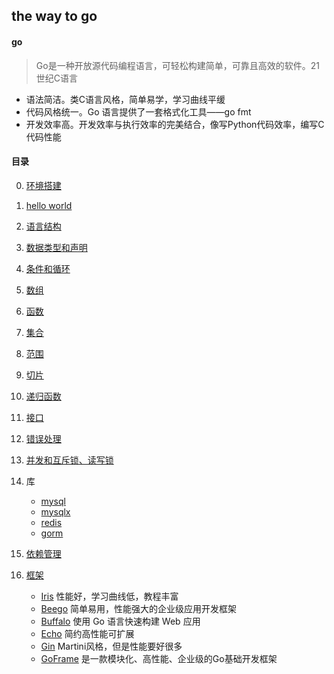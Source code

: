 ## the way to go

#### go

> Go是一种开放源代码编程语言，可轻松构建简单，可靠且高效的软件。21世纪C语言

- 语法简洁。类C语言风格，简单易学，学习曲线平缓
- 代码风格统一。Go 语言提供了一套格式化工具——go fmt
- 开发效率高。开发效率与执行效率的完美结合，像写Python代码效率，编写C代码性能

#### 目录

0. [环境搭建](0.install/环境搭建.md)
1. [hello world](1.demo/README.md)
2. [语言结构](2.structure/README.md)
3. [数据类型和声明](3.dataType/README.md)
4. [条件和循环](4.if-for/README.md)
5. [数组](5.arr/README.md)
6. [函数](6.fun/README.md)
7. [集合](7.map/README.md)
8. [范围](8.range/README.md)
9. [切片](9.slice/README.md)
10. [递归函数](10.recursive/README.md)
11. [接口](11.interface/README.md)
12. [错误处理](12.error/README.md)
13. [并发和互斥锁、读写锁](13.conc/README.md)
14. 库

	- [mysql](https://github.com/go-sql-driver/mysql)
	- [mysqlx ](github.com/jmoiron/sqlx)
	- [redis](https://github.com/go-redis/redis)
	- [gorm](https://github.com/go-gorm/gorm)

15. [依赖管理](15.mod/README.md)
16. [框架](16.frame/README.md)

	- [Iris](https://github.com/kataras/iris) 性能好，学习曲线低，教程丰富
	- [Beego](https://github.com/beego/beego) 简单易用，性能强大的企业级应用开发框架
	- [Buffalo](https://github.com/gobuffalo/buffalo) 使用 Go 语言快速构建 Web 应用
	- [Echo](https://github.com/labstack/echo) 简约高性能可扩展
	- [Gin](https://github.com/codegangsta/gin) Martini风格，但是性能要好很多
	- [GoFrame](https://github.com/gogf/gf) 是一款模块化、高性能、企业级的Go基础开发框架
